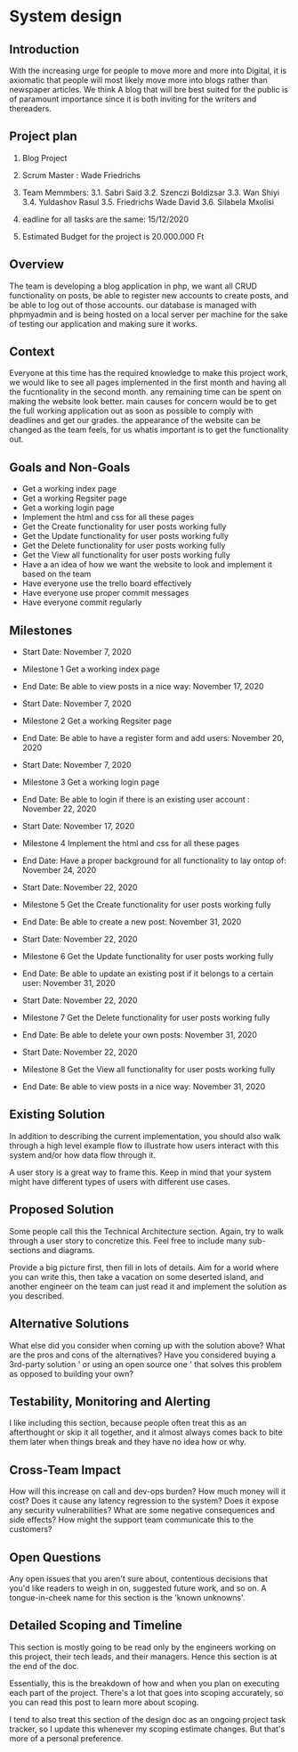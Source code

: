 System design
========

## Introduction
With the increasing urge for people to move more and more into Digital, it is axiomatic that people will most likely move more into blogs rather than newspaper articles. We think A blog that will bre best suited for the public is of paramount importance since it is both inviting for the writers and thereaders.

## Project plan

1. Blog Project

2. Scrum Master : Wade Friedrichs

3. Team Memmbers: 
 3.1. Sabri Said
 3.2. Szenczi Boldizsar
 3.3. Wan Shiyi
 3.4. Yuldashov Rasul
 3.5. Friedrichs Wade David
 3.6. Silabela Mxolisi

4. eadline for all tasks are the same: 15/12/2020

5. Estimated Budget for the project is 20.000.000 Ft


## Overview
The team is developing a blog application in php, we want all CRUD functionality on posts, be able to register new accounts to create posts, and be able to log out of those accounts. our database is managed with phpmyadmin and is being hosted on a local server per machine for the sake of testing our application and making sure it works.


## Context
Everyone at this time has the required knowledge to make this project work, we would like to see all pages implemented in the first month and having all the fucntionality in the second month. any remaining time can be spent on making the website look better. main causes for concern would be to get the full working application out as soon as possible to comply with deadlines and get our grades. the appearance of the website can be changed as the team feels, for us whatis important is to get the functionality out.


## Goals and Non-Goals

 - Get a working index page 
 - Get a working Regsiter page 
 - Get a working login page
 - Implement the html and css for all these pages 
 - Get the Create functionality for user posts working fully
 - Get the Update functionality for user posts working fully
 - Get the Delete functionality for user posts working fully
 - Get the View all functionality for user posts working fully
 - Have a an idea of how we want the website to look and implement it based on the team 
 - Have everyone use the trello board effectively
 - Have everyone use proper commit messages 
 - Have everyone commit regularly 

## Milestones

  - Start Date: November 7, 2020
  - Milestone 1 Get a working index page 
  - End Date: Be able to view posts in a nice way: November 17, 2020
  
  - Start Date: November 7, 2020
  - Milestone 2 Get a working Regsiter page  
  - End Date: Be able to have a register form and add users: November 20, 2020
  
  - Start Date: November 7, 2020
  - Milestone 3 Get a working login page 
  - End Date: Be able to login if there is an existing user account : November 22, 2020
  
  - Start Date: November 17, 2020
  - Milestone 4 Implement the html and css for all these pages
  - End Date: Have a proper background for all functionality to lay ontop of: November 24, 2020
  
  - Start Date: November 22, 2020
  - Milestone 5 Get the Create functionality for user posts working fully
  - End Date: Be able to create a new post: November 31, 2020
  
  - Start Date: November 22, 2020
  - Milestone 6 Get the Update functionality for user posts working fully
  - End Date: Be able to update an existing post if it belongs to a certain user: November 31, 2020
   
  - Start Date: November 22, 2020
  - Milestone 7 Get the Delete functionality for user posts working fully
  - End Date: Be able to delete your own posts: November 31, 2020
   
  - Start Date: November 22, 2020
  - Milestone 8 Get the View all functionality for user posts working fully
  - End Date: Be able to view posts in a nice way: November 31, 2020


## Existing Solution
In addition to describing the current implementation, you should also walk through a high level example flow to illustrate how users interact with this system and/or how data flow through it.

A user story is a great way to frame this. Keep in mind that your system might have different types of users with different use cases.


## Proposed Solution
Some people call this the Technical Architecture section. Again, try to walk through a user story to concretize this. Feel free to include many sub-sections and diagrams.

Provide a big picture first, then fill in lots of details. Aim for a world where you can write this, then take a vacation on some deserted island, and another engineer on the team can just read it and implement the solution as you described.


## Alternative Solutions
What else did you consider when coming up with the solution above? What are the pros and cons of the alternatives? Have you considered buying a 3rd-party solution ' or using an open source one ' that solves this problem as opposed to building your own?


## Testability, Monitoring and Alerting
I like including this section, because people often treat this as an afterthought or skip it all together, and it almost always comes back to bite them later when things break and they have no idea how or why.


## Cross-Team Impact
How will this increase on call and dev-ops burden?
How much money will it cost?
Does it cause any latency regression to the system?
Does it expose any security vulnerabilities?
What are some negative consequences and side effects?
How might the support team communicate this to the customers?


## Open Questions
Any open issues that you aren't sure about, contentious decisions that you'd like readers to weigh in on, suggested future work, and so on. A tongue-in-cheek name for this section is the 'known unknowns'.


## Detailed Scoping and Timeline
This section is mostly going to be read only by the engineers working on this project, their tech leads, and their managers. Hence this section is at the end of the doc.

Essentially, this is the breakdown of how and when you plan on executing each part of the project. There's a lot that goes into scoping accurately, so you can read this post to learn more about scoping.

I tend to also treat this section of the design doc as an ongoing project task tracker, so I update this whenever my scoping estimate changes. But that's more of a personal preference.
